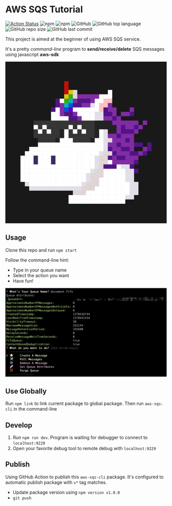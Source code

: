 # AWS SQS Tutorial

[![Action Status](https://github.com/xahhy/aws-sqs-cli/workflows/Node.js%20Package/badge.svg)](https://github.com/xahhy/aws-sqs-cli/actions)
![npm](https://img.shields.io/npm/v/aws-sqs-cli)
![npm](https://img.shields.io/npm/dw/aws-sqs-cli)
![GitHub](https://img.shields.io/github/license/xahhy/aws-sqs-cli)
![GitHub top language](https://img.shields.io/github/languages/top/xahhy/aws-sqs-cli)
![GitHub repo size](https://img.shields.io/github/repo-size/xahhy/aws-sqs-cli)
![GitHub last commit](https://img.shields.io/github/last-commit/xahhy/aws-sqs-cli)

This project is aimed at the beginner of using AWS SQS service.

It's a pretty _command-line_ program to **send/receive/delete** SQS messages using javascript **aws-sdk**

![menu.jpg](./src/assets/unicorn.jpg)

## Usage

Clone this repo and run `npm start`

Follow the command-line hint:

- Type in your queue name
- Select the action you want
- Have fun!

![menu.jpg](./src/assets/menu.jpg)

## Use Globally

Run `npm link` to link current package to global package. Then run `aws-sqs-cli` in the command-line

## Develop

1. Run `npm run dev`. Program is waiting for debugger to connect to `localhost:9229`
2. Open your favorite debug tool to remote debug with `localhost:9229`

## Publish

Using GitHub Action to publish this `aws-sqs-cli` package. It's configured to automatic publish package with `v*` tag matches.

- Update package version using `npm version v1.0.0`
- `git push`
